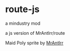 # route-js
a mindustry mod

a js version of MrAntlrr/route

Maid Poly sprite by [MrAntlrr](https://github.com/MrAntlrr)
